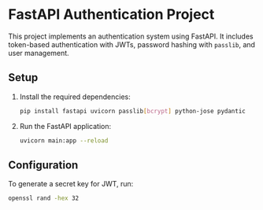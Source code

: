 # FastAPI Authentication Project

This project implements an authentication system using FastAPI. It includes token-based authentication with JWTs, password hashing with `passlib`, and user management.

## Setup

1. Install the required dependencies:
    ```bash
    pip install fastapi uvicorn passlib[bcrypt] python-jose pydantic
    ```

2. Run the FastAPI application:
    ```bash
    uvicorn main:app --reload
    ```

## Configuration

To generate a secret key for JWT, run:
```bash
openssl rand -hex 32
